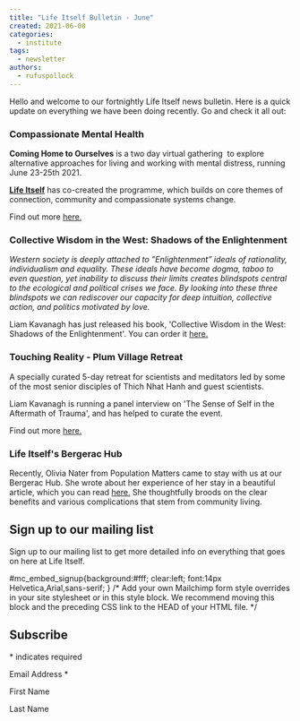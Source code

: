 ```yaml
---
title: "Life Itself Bulletin - June"
created: 2021-06-08
categories: 
  - institute
tags: 
  - newsletter
authors: 
  - rufuspollock
---
```


Hello and welcome to our fortnightly Life Itself news bulletin. Here is a quick update on everything we have been doing recently. Go and check it all out:

### Compassionate Mental Health

**Coming Home to Ourselves** is a two day virtual gathering  to explore alternative approaches for living and working with mental distress, running June 23-25th 2021.

[**Life Itself**](https://lifeitself.org/about/) has co-created the programme, which builds on core themes of connection, community and compassionate systems change.

Find out more [here.](http://compassionatementalhealth.co.uk/events/coming-home-jun-2021)

### Collective Wisdom in the West: Shadows of the Enlightenment

_Western society is deeply attached to ”Enlightenment” ideals of rationality, individualism and equality. These ideals have become dogma, taboo to even question, yet inability to discuss their limits creates blindspots central to the ecological and political crises we face. By looking into these three blindspots we can rediscover our capacity for deep intuition, collective action, and politics motivated by love._

Liam Kavanagh has just released his book, 'Collective Wisdom in the West: Shadows of the Enlightenment'. You can order it [here.](https://lifeitself.org/collective-wisdom/)

### Touching Reality - Plum Village Retreat

A specially curated 5-day retreat for scientists and meditators led by some of the most senior disciples of Thich Nhat Hanh and guest scientists.

Liam Kavanagh is running a panel interview on 'The Sense of Self in the Aftermath of Trauma', and has helped to curate the event.

Find out more [here.](https://plumvillage.org/retreats/info/touching-reality/)

### Life Itself's Bergerac Hub

Recently, Olivia Nater from Population Matters came to stay with us at our Bergerac Hub. She wrote about her experience of her stay in a beautiful article, which you can read [here.](https://lifeitself.org/2021/05/26/reflections-on-stay-at-the-bergerac-hub/) She thoughtfully broods on the clear benefits and various complications that stem from community living.

## Sign up to our mailing list

Sign up to our mailing list to get more detailed info on everything that goes on here at Life Itself.

 #mc\_embed\_signup{background:#fff; clear:left; font:14px Helvetica,Arial,sans-serif; } /\* Add your own Mailchimp form style overrides in your site stylesheet or in this style block. We recommend moving this block and the preceding CSS link to the HEAD of your HTML file. \*/ 

## Subscribe

\* indicates required

Email Address \* 

First Name 

Last Name 

<script type="text/javascript" src="//s3.amazonaws.com/downloads.mailchimp.com/js/mc-validate.js"></script>

<script type="text/javascript">(function($) {window.fnames = new Array(); window.ftypes = new Array();fnames[0]='EMAIL';ftypes[0]='email';fnames[1]='FNAME';ftypes[1]='text';fnames[2]='LNAME';ftypes[2]='text';fnames[4]='PHONE';ftypes[4]='phone';}(jQuery));var $mcj = jQuery.noConflict(true);</script>
